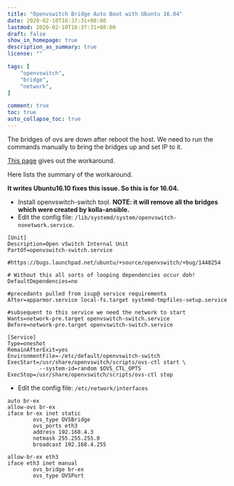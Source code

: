 ```yaml
---
title: "Openvswitch Bridge Auto Boot with Ubuntu 16.04"
date: 2020-02-10T16:37:31+08:00
lastmod: 2020-02-10T16:37:31+08:00
draft: false
show_in_homepage: true
description_as_summary: true
license: ""

tags: [
    "openvswitch",
    "bridge",
    "network",
]

comment: true
toc: true
auto_collapse_toc: true
---
```


The bridges of ovs are down after reboot the host. We need to run the commands manually to bring the bridges up and set IP to it.

[This page](https://www.opencloudblog.com/?p=240) gives out the workaround.

Here lists the summary of the workaround.

**It writes Ubuntu16.10 fixes this issue. So this is for 16.04.**

- Install openvswitch-switch tool. **NOTE: it will remove all the bridges which were created by kolla-ansible.**
- Edit the config file: `/lib/systemd/system/openvswitch-nonetwork.service`.

```
[Unit]
Description=Open vSwitch Internal Unit
PartOf=openvswitch-switch.service

#https://bugs.launchpad.net/ubuntu/+source/openvswitch/+bug/1448254

# Without this all sorts of looping dependencies occur doh!
DefaultDependencies=no

#precedants pulled from isup@ service requirements
After=apparmor.service local-fs.target systemd-tmpfiles-setup.service

#subsequent to this service we need the network to start
Wants=network-pre.target openvswitch-switch.service
Before=network-pre.target openvswitch-switch.service

[Service]
Type=oneshot
RemainAfterExit=yes
EnvironmentFile=-/etc/default/openvswitch-switch
ExecStart=/usr/share/openvswitch/scripts/ovs-ctl start \
          --system-id=random $OVS_CTL_OPTS
ExecStop=/usr/share/openvswitch/scripts/ovs-ctl stop
```

- Edit the config file: `/etc/network/interfaces`

```
auto br-ex
allow-ovs br-ex
iface br-ex inet static
        ovs_type OVSBridge
        ovs_ports eth3
        address 192.168.4.3
        netmask 255.255.255.0
        broadcast 192.168.4.255

allow-br-ex eth3
iface eth3 inet manual
        ovs_bridge br-ex
        ovs_type OVSPort
```
